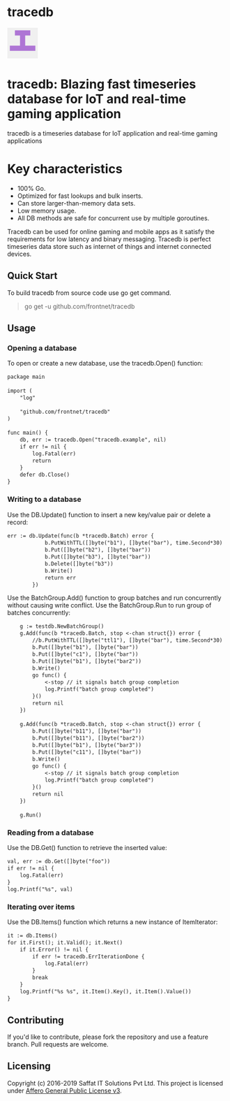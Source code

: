 # tracedb

<p align="left">
  <img src="tracedb.png" width="70" alt="Trace" title="tracedb: Blazing fast timeseries database fro IoT and real-time gaming application"> 
</p>

# tracedb: Blazing fast timeseries database for IoT and real-time gaming application

tracedb is a timeseries database for IoT application and real-time gaming applications

# Key characteristics
- 100% Go.
- Optimized for fast lookups and bulk inserts.
- Can store larger-than-memory data sets.
- Low memory usage.
- All DB methods are safe for concurrent use by multiple goroutines.

Tracedb can be used for online gaming and mobile apps as it satisfy the requirements for low latency and binary messaging. Tracedb is perfect timeseries data store such as internet of things and internet connected devices.

## Quick Start
To build tracedb from source code use go get command.

> go get -u github.com/frontnet/tracedb

## Usage

### Opening a database

To open or create a new database, use the tracedb.Open() function:

```
package main

import (
	"log"

	"github.com/frontnet/tracedb"
)

func main() {
    db, err := tracedb.Open("tracedb.example", nil)
    if err != nil {
        log.Fatal(err)
        return
    }	
    defer db.Close()
}
```

### Writing to a database
Use the DB.Update() function to insert a new key/value pair or delete a record:

```
err := db.Update(func(b *tracedb.Batch) error {
			b.PutWithTTL([]byte("b1"), []byte("bar"), time.Second*30)
			b.Put([]byte("b2"), []byte("bar"))
			b.Put([]byte("b3"), []byte("bar"))
			b.Delete([]byte("b3"))
			b.Write()
			return err
		})
```

Use the BatchGroup.Add() function to group batches and run concurrently without causing write conflict. Use the BatchGroup.Run to run group of batches concurrently:

```
    g := testdb.NewBatchGroup()
	g.Add(func(b *tracedb.Batch, stop <-chan struct{}) error {
		//b.PutWithTTL([]byte("ttl1"), []byte("bar"), time.Second*30)
		b.Put([]byte("b1"), []byte("bar"))
		b.Put([]byte("c1"), []byte("bar"))
		b.Put([]byte("b1"), []byte("bar2"))
		b.Write()
		go func() {
			<-stop // it signals batch group completion
			log.Printf("batch group completed")
		}()
		return nil
	})

	g.Add(func(b *tracedb.Batch, stop <-chan struct{}) error {
		b.Put([]byte("b11"), []byte("bar"))
		b.Put([]byte("b11"), []byte("bar2"))
		b.Put([]byte("b1"), []byte("bar3"))
		b.Put([]byte("c11"), []byte("bar"))
		b.Write()
		go func() {
			<-stop // it signals batch group completion
			log.Printf("batch group completed")
		}()
		return nil
	})

    g.Run()

```

### Reading from a database
Use the DB.Get() function to retrieve the inserted value:

```
val, err := db.Get([]byte("foo"))
if err != nil {
	log.Fatal(err)
}
log.Printf("%s", val)
```

### Iterating over items
Use the DB.Items() function which returns a new instance of ItemIterator:

```
it := db.Items()
for it.First(); it.Valid(); it.Next()
    if it.Error() != nil {
        if err != tracedb.ErrIterationDone {
            log.Fatal(err)
        }
        break
    }
    log.Printf("%s %s", it.Item().Key(), it.Item().Value())
}
```

## Contributing
If you'd like to contribute, please fork the repository and use a feature branch. Pull requests are welcome.

## Licensing
Copyright (c) 2016-2019 Saffat IT Solutions Pvt Ltd. This project is licensed under [Affero General Public License v3](https://github.com/frontnet/tracedb/blob/master/LICENSE).

